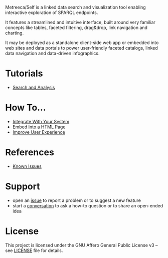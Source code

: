 ---
---

Metreeca/Self is a linked data search and visualization tool enabling interactive exploration of SPARQL endpoints.

It features a streamlined and intuitive interface, built around very familiar concepts like tables, faceted filtering,
drag&drop, link navigation and charting.

It may be deployed as a standalone client-side web app or embedded into web sites and data portals to power user-friendly
faceted catalogs, linked data navigation and data-driven infographics.

# Tutorials

- [Search and Analysis](tutorials/search-and-analysis/index.md)

# How To…

- [Integrate With Your System](how-to/integrate-with-your-system.md)
- [Embed Into a HTML Page](how-to/embed-into-a-html-page.md)
- [Improve User Experience](how-to/improve-user-experience.md)

# References

- [Known Issues](references/known-issues.md)

# Support

- open an [issue](https://github.com/metreeca/self/issues) to report a problem or to suggest a new feature
- start a [conversation](https://github.com/metreeca/self/discussions) to ask a how-to question or to share an open-ended
  idea

# License

This project is licensed under the GNU Affero General Public License v3 –
see [LICENSE](https://www.gnu.org/licenses/agpl-3.0.txt) file for details.
